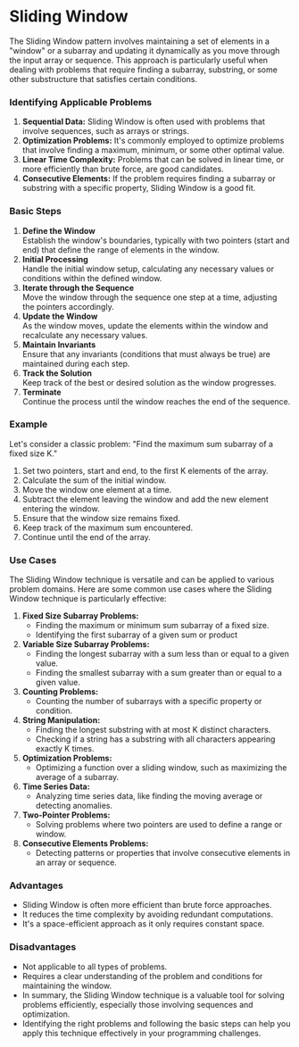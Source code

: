 # Sliding Window

The Sliding Window pattern involves maintaining a set of elements in a "window" or a subarray and updating it dynamically as you move through the input array or sequence. This approach is particularly useful when dealing with problems that require finding a subarray, substring, or some other substructure that satisfies certain conditions.

### Identifying Applicable Problems

1. **Sequential Data:** Sliding Window is often used with problems that involve sequences, such as arrays or strings.
2. **Optimization Problems:** It's commonly employed to optimize problems that involve finding a maximum, minimum, or some other optimal value.
3. **Linear Time Complexity:** Problems that can be solved in linear time, or more efficiently than brute force, are good candidates.
4. **Consecutive Elements:** If the problem requires finding a subarray or substring with a specific property, Sliding Window is a good fit.

### Basic Steps

1. **Define the Window**  
Establish the window's boundaries, typically with two pointers (start and end) that define the range of elements in the window.
2. **Initial Processing**  
Handle the initial window setup, calculating any necessary values or conditions within the defined window.
3. **Iterate through the Sequence**  
Move the window through the sequence one step at a time, adjusting the pointers accordingly.
4. **Update the Window**  
As the window moves, update the elements within the window and recalculate any necessary values.
5. **Maintain Invariants**  
Ensure that any invariants (conditions that must always be true) are maintained during each step.
6. **Track the Solution**  
Keep track of the best or desired solution as the window progresses.
7. **Terminate**  
Continue the process until the window reaches the end of the sequence.

### Example

Let's consider a classic problem: "Find the maximum sum subarray of a fixed size K."

1. Set two pointers, start and end, to the first K elements of the array.
2. Calculate the sum of the initial window.
3. Move the window one element at a time.
4. Subtract the element leaving the window and add the new element entering the window.
5. Ensure that the window size remains fixed.
6. Keep track of the maximum sum encountered.
7. Continue until the end of the array.

### Use Cases

The Sliding Window technique is versatile and can be applied to various problem domains. Here are some common use cases where the Sliding Window technique is particularly effective:

1. **Fixed Size Subarray Problems:**
   - Finding the maximum or minimum sum subarray of a fixed size.
   - Identifying the first subarray of a given sum or product
2. **Variable Size Subarray Problems:**
   - Finding the longest subarray with a sum less than or equal to a given value.
   - Finding the smallest subarray with a sum greater than or equal to a given value.
3. **Counting Problems:**
   - Counting the number of subarrays with a specific property or condition.
4. **String Manipulation:**
   - Finding the longest substring with at most K distinct characters.
   - Checking if a string has a substring with all characters appearing exactly K times.
5. **Optimization Problems:**
   - Optimizing a function over a sliding window, such as maximizing the average of a subarray.
6. **Time Series Data:**
   - Analyzing time series data, like finding the moving average or detecting anomalies.
7. **Two-Pointer Problems:**
   - Solving problems where two pointers are used to define a range or window.
8. **Consecutive Elements Problems:**
   - Detecting patterns or properties that involve consecutive elements in an array or sequence.

### Advantages

* Sliding Window is often more efficient than brute force approaches.
* It reduces the time complexity by avoiding redundant computations.
* It's a space-efficient approach as it only requires constant space.

### Disadvantages

* Not applicable to all types of problems.
* Requires a clear understanding of the problem and conditions for maintaining the window.
* In summary, the Sliding Window technique is a valuable tool for solving problems efficiently, especially those involving sequences and optimization.
* Identifying the right problems and following the basic steps can help you apply this technique effectively in your programming challenges.
